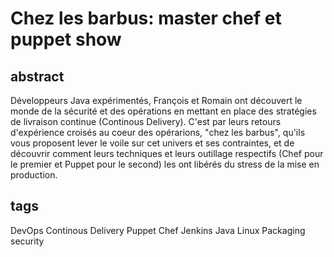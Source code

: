 Chez les barbus:  master chef et puppet show
============================================

abstract
--------

Développeurs Java expérimentés, François et Romain ont découvert le monde de la sécurité et des opérations en mettant en place des stratégies de livraison continue (Continous Delivery). C'est par leurs retours d'expérience croisés au coeur des opérarions, "chez les barbus", qu'ils vous proposent lever le voile sur cet univers et ses contraintes, et de découvrir comment leurs techniques et leurs outillage respectifs (Chef pour le premier et Puppet pour le second) les ont libérés du stress de la mise en production.

tags
----

DevOps
Continous Delivery
Puppet
Chef
Jenkins
Java
Linux
Packaging
security
